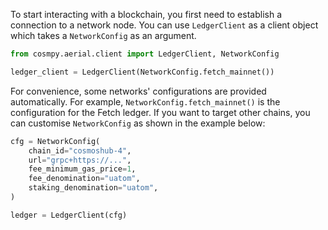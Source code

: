 To start interacting with a blockchain, you first need to establish a connection to a network node. You can use `LedgerClient` as a client object which takes a `NetworkConfig` as an argument.

```python
from cosmpy.aerial.client import LedgerClient, NetworkConfig

ledger_client = LedgerClient(NetworkConfig.fetch_mainnet())
```

For convenience, some networks' configurations are provided automatically. For example, `NetworkConfig.fetch_mainnet()` is the configuration for the Fetch ledger. If you want to target other chains, you can customise `NetworkConfig` as shown in the example below:

```python
cfg = NetworkConfig(
    chain_id="cosmoshub-4",
    url="grpc+https://...",
    fee_minimum_gas_price=1,
    fee_denomination="uatom",
    staking_denomination="uatom",
)

ledger = LedgerClient(cfg)
```
